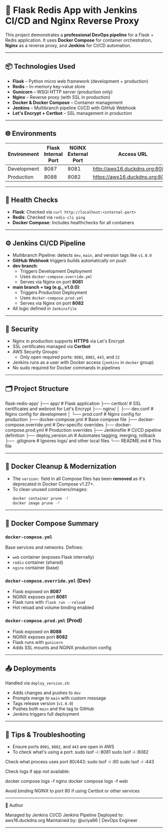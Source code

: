 # 🚀 Flask Redis App with Jenkins CI/CD and Nginx Reverse Proxy

This project demonstrates a **professional DevOps pipeline** for a Flask + Redis application. It uses **Docker Compose** for container orchestration, **Nginx** as a reverse proxy, and **Jenkins** for CI/CD automation.

---

## 📦 Technologies Used

- **Flask** – Python micro web framework (development + production)
- **Redis** – In-memory key-value store
- **Gunicorn** – WSGI HTTP server (production only)
- **Nginx** – Reverse proxy (with SSL in production)
- **Docker & Docker Compose** – Container management
- **Jenkins** – Multibranch pipeline CI/CD with GitHub Webhook
- **Let's Encrypt + Certbot** – SSL management in production

---

## 🌐 Environments

| Environment   | Flask Internal Port | NGINX External Port | Access URL                            |
|---------------|---------------------|----------------------|----------------------------------------|
| Development   | 8087                | 8081                 | http://aws16.duckdns.org:8081/        |
| Production    | 8088                | 8082                 | https://aws16.duckdns.org:8082/       |

---

## 🧪 Health Checks

- **Flask**: Checked via `curl http://localhost:<internal-port>`
- **Redis**: Checked via `redis-cli ping`
- **Docker Compose**: Includes healthchecks for all containers

---

## ⚙️ Jenkins CI/CD Pipeline

- Multibranch Pipeline: detects `dev`, `main`, and version tags like `v1.0.0`
- **GitHub Webhook** triggers builds automatically on push
- **dev branch**:
  - Triggers Development Deployment
  - Uses `docker-compose.override.yml`
  - Serves via Nginx on port **8081**
- **main branch + tag (e.g., v1.0.0)**:
  - Triggers Production Deployment
  - Uses `docker-compose.prod.yml`
  - Serves via Nginx on port **8082**
- All logic defined in `Jenkinsfile`

---

## 🔐 Security

- Nginx in production supports **HTTPS** via Let's Encrypt
- SSL certificates managed via **Certbot**
- AWS Security Groups:
  - Only open required ports: `8081`, `8082`, `443`, and `22`
- Jenkins runs as a user with Docker access (`jenkins` in `docker` group)
- No sudo required for Docker commands in pipelines

---

## 🗂 Project Structure

flask-redis-app/
├── app/ # Flask application
├── certbot/ # SSL certificates and webroot for Let's Encrypt
├── nginx/
│ ├── dev.conf # Nginx config for development
│ └── prod.conf # Nginx config for production
├── docker-compose.yml # Base compose file
├── docker-compose.override.yml # Dev-specific overrides
├── docker-compose.prod.yml # Production overrides
├── Jenkinsfile # CI/CD pipeline definition
├── deploy_version.sh # Automates tagging, merging, rollback
├── .gitignore # Ignores logs/ and other local files
└── README.md # This file

---

## 🧹 Docker Cleanup & Modernization

- The `version:` field in all Compose files has been **removed** as it's deprecated in Docker Compose v1.27+.
- To clean unused containers/images:
  ```bash
  docker container prune -f
  docker image prune -f

---

## 📄 Docker Compose Summary

### `docker-compose.yml`  
Base services and networks. Defines:
- `web` container (exposes Flask internally)
- `redis` container (shared)
- `nginx` container (base)

### `docker-compose.override.yml` (Dev)
- Flask exposed on **8087**
- NGINX exposes port **8081**
- Flask runs with `flask run --reload`
- Hot reload and volume binding enabled

### `docker-compose.prod.yml` (Prod)
- Flask exposed on **8088**
- NGINX exposes port **8082**
- Flask runs with `gunicorn`
- Adds SSL mounts and NGINX production config

---

## 📤 Deployments

Handled via `deploy_version.sh`:

- Adds changes and pushes to `dev`
- Prompts merge to `main` with custom message
- Tags release version (`v1.0.0`)
- Pushes both `main` and the tag to GitHub
- Jenkins triggers full deployment

---

## 🧠 Tips & Troubleshooting

- Ensure ports `8081`, `8082`, and `443` are open in AWS
- To check what's using a port:
  sudo lsof -i :8081
  sudo lsof -i :8082

Check what process uses port 80/443:
  sudo lsof -i :80
  sudo lsof -i :443

Check logs if app not available:

  docker compose logs -f nginx
  docker compose logs -f web

Avoid binding NGINX to port 80 if using Certbot or other services

---

👤 Author

Managed by Jenkins CI/CD Jenkins Pipeline
Deployed to: aws16.duckdns.org
Maintained by: @uriya66 | DevOps Engineer

---
